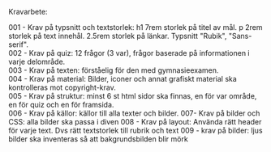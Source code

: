 Kravarbete:

001 - Krav på typsnitt och textstorlek: h1 7rem storlek på titel av mål. p 2rem storlek på text innehål. 2.5rem storlek på länkar. Typsnitt "Rubik", "Sans-serif".  <br>
002 - Krav på quiz: 12 frågor (3 var), frågor baserade på informationen i varje delområde. <br>
003 - Krav på texten: förståelig för den med gymnasieexamen. <br>
004 - Krav på material: Bilder, iconer och annat grafiskt material ska kontrolleras mot copyright-krav. <br>
005 - Krav på struktur: minst 6 st html sidor ska finnas, en för var område, en för quiz och en för framsida. <br>
006 - Krav på källor: källor till alla texter  och bilder.
007- Krav på bilder och CSS: alla bilder ska passa i diven 
008 - Krav på layout: Använda rätt header för varje text. Dvs rätt textstorlek till rubrik och text
009 - krav på bilder: ljus bilder ska inventeras så att bakgrundsbilden blir mörk

